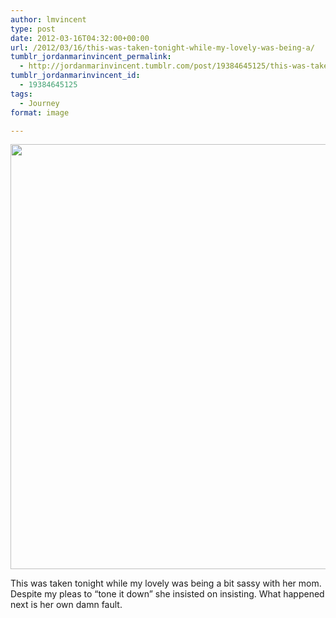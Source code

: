 ```yaml
---
author: lmvincent
type: post
date: 2012-03-16T04:32:00+00:00
url: /2012/03/16/this-was-taken-tonight-while-my-lovely-was-being-a/
tumblr_jordanmarinvincent_permalink:
  - http://jordanmarinvincent.tumblr.com/post/19384645125/this-was-taken-tonight-while-my-lovely-was-being-a
tumblr_jordanmarinvincent_id:
  - 19384645125
tags:
  - Journey
format: image

---
```

<img loading="lazy" src="https://jordansjourney.files.wordpress.com/2012/03/tumblr_m0yna2dhef1rn5v6ko1_1280.jpg" alt="" width="1024" height="680" class="alignnone size-full wp-image-192" />

<p class="caption">
  This was taken tonight while my lovely was being a bit sassy with her mom. Despite my pleas to &ldquo;tone it down&rdquo; she insisted on insisting. What happened next is her own damn fault.
</p>